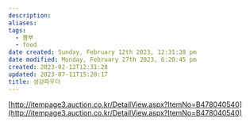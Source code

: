 ```yaml
---
description:
aliases: 
tags:
  - 뽐뿌
  - food
date created: Sunday, February 12th 2023, 12:31:28 pm
date modified: Monday, February 27th 2023, 6:20:45 pm
created: 2023-02-12T12:31:28
updated: 2023-07-11T15:20:17
title: 생강파우더
---
```

[http://itempage3.auction.co.kr/DetailView.aspx?ItemNo=B478040540](http://itempage3.auction.co.kr/DetailView.aspx?ItemNo=B478040540)
